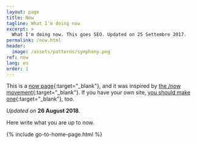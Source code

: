 ```yaml
---
layout: page
title: Now
tagline: What I'm doing now
excerpt: >
  What I'm doing now. This goes SEO. Updated on 25 Settembre 2017.
permalink: /now.html
header:
  image: /assets/patterns/symphony.png
ref: now
lang: en
order: 1
---
```

This is a [now page](http://nownownow.com/about){:target="_blank"}, and it was inspired by [the /now movement](https://sivers.org/nowff){:target="_blank"}. If you have your own site, [you should make one](http://nownownow.com/about){:target="_blank"}, too.

_Updated on_ **26 August 2018**.

Here write what you are up to now.

{% include go-to-home-page.html %}
